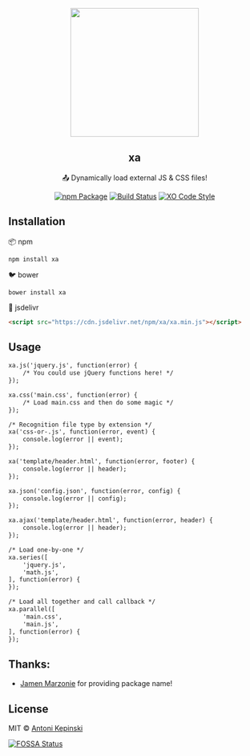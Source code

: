 <p align="center">
  <img src="https://i.imgur.com/xpwm2L4g.png" href="https://github.com/xxczaki/xa" height="256">
  <h2 align="center">xa</h2>
  <p align="center">📤 Dynamically load external JS & CSS files!<p>
  
<p align="center"><a href="https://www.npmjs.com/package/xa"><img src="https://badge.fury.io/js/xa.svg" alt="npm Package"></a>  <a href="https://travis-ci.org/xxczaki/xa"><img src="https://travis-ci.org/xxczaki/xa.svg?branch=master" alt="Build Status"></a> <a href="https://github.com/sindresorhus/xo"><img src="https://img.shields.io/badge/code_style-XO-5ed9c7.svg" alt="XO Code Style"></a>
  </p>
 

## Installation 

📦 npm
``` 
npm install xa
```

🐦 bower
``` 
bower install xa
```

🚀 jsdelivr
```html
<script src="https://cdn.jsdelivr.net/npm/xa/xa.min.js"></script>
```


## Usage

```html
xa.js('jquery.js', function(error) {
    /* You could use jQuery functions here! */
});

xa.css('main.css', function(error) {
    /* Load main.css and then do some magic */
});

/* Recognition file type by extension */
xa('css-or-.js', function(error, event) {
    console.log(error || event);
});

xa('template/header.html', function(error, footer) {
    console.log(error || header);
});

xa.json('config.json', function(error, config) {
    console.log(error || config);
});

xa.ajax('template/header.html', function(error, header) {
    console.log(error || header);
});

/* Load one-by-one */
xa.series([
    'jquery.js',
    'math.js',
], function(error) {
});

/* Load all together and call callback */
xa.parallel([
    'main.css',
    'main.js',
], function(error) {
});
```


## Thanks:

- [Jamen Marzonie](https://www.npmjs.com/~jamen) for providing package name!

## License

MIT © [Antoni Kepinski](https://akepinski.me)

[![FOSSA Status](https://app.fossa.io/api/projects/git%2Bgithub.com%2Fxxczaki%2Fxo.svg?type=large)](https://app.fossa.io/projects/git%2Bgithub.com%2Fxxczaki%2Fxo?ref=badge_large)



